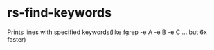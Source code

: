 # rs-find-keywords
Prints lines with specified keywords(like fgrep -e A -e B -e C ... but 6x faster)
